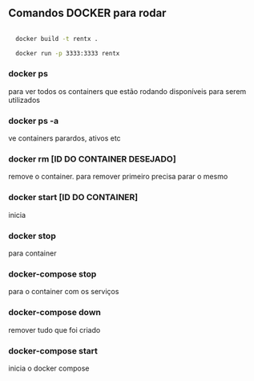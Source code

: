 ## Comandos DOCKER para rodar


```bash

  docker build -t rentx .

  docker run -p 3333:3333 rentx
```


### docker ps
  para ver todos os containers que estão rodando disponíveis para serem utilizados

### docker ps -a
  ve containers parardos, ativos etc

### docker rm [ID DO CONTAINER DESEJADO]
 remove o container. para remover primeiro precisa parar o mesmo


### docker start [ID DO CONTAINER]
  inicia

### docker stop
  para container

### docker-compose stop
  para o container com os serviços

### docker-compose down
  remover tudo que foi criado

### docker-compose start
  inicia o docker compose
